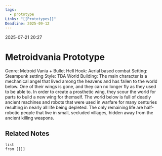 ```yaml
---
tags:
  - prototype
Links: "[[Prototypes]]"
Deadline: 2025-09-12
---
```

2025-07-21 20:27
# Metroidvania Prototype

Genre: Metroid Vania + Bullet Hell
	Hook: Aerial based combat
	Setting: Steampunk setting
	Style: TBA
	World Building: The main character is a mechanical angel that lived among the heavens and has fallen to the world below. One of their wings is gone, and they can no longer fly as they used to be able to. In order to create a prosthetic wing, they scour the world for parts to build a new wing for themself. The world below is full of deadly ancient machines and robots that were used in warfare for many centuries resulting in nearly all life being depleted. The only remaining life are half-robotic people that live in small, secluded villages, hidden away from the ancient killing weapons. 

## Related Notes
```dataview
list
from [[]]
```
